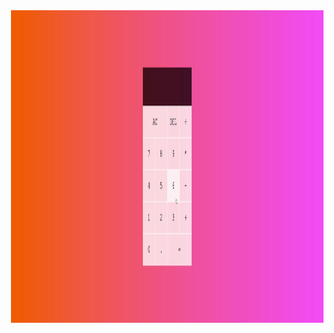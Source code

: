 <img align="right" width="500" height="500" src="https://github.com/loyannec/calculator-js-jasmine/blob/master/Calculator%20INCO.gif" >
